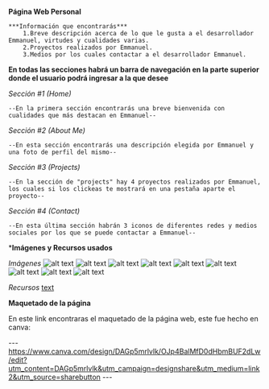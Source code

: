 **Página Web Personal**

    ***Información que encontrarás***
        1.Breve descripción acerca de lo que le gusta a el desarrollador Emmanuel, virtudes y cualidades varias.
        2.Proyectos realizados por Emmanuel.
        3.Medios por los cuales contactar a el desarrollador Emmanuel.

**En todas las secciones habrá un barra de navegación en la parte superior donde el usuario podrá ingresar a la que desee**

*Sección #1 (Home)*

    --En la primera sección encontrarás una breve bienvenida con cualidades que más destacan en Emmanuel--

*Sección #2 (About Me)*

    --En esta sección encontrarás una descripción elegida por Emmanuel y una foto de perfil del mismo--

*Sección #3 (Projects)*

    --En la sección de "projects" hay 4 proyectos realizados por Emmanuel, los cuales si los clickeas te mostrará en una pestaña aparte el proyecto--

*Sección #4 (Contact)*

    --En esta última sección habrán 3 iconos de diferentes redes y medios sociales por los que se puede contactar a Emmanuel--


***Imágenes y Recursos usados**

*Imágenes*
    ![alt text](./imagenes-fuentes/github.png)
    ![alt text](./imagenes-fuentes/correo-electronico.png)
    ![alt text](./imagenes-fuentes/logotipo-de-instagram.png)
    ![alt text](./imagenes-fuentes/fondo_about_me.jpg)
    ![alt text](./imagenes-fuentes/pic_profile.jpg)
    ![alt text](./imagenes-fuentes/Hoja_de_vida.png)
    ![alt text](./imagenes-fuentes/html_semantico.png)
    ![alt text](./imagenes-fuentes/Restaurant_menu.png)
    ![alt text](./imagenes-fuentes/festival.png)

*Recursos*
    [text](./imagenes-fuentes/hua-13.ttf)



**Maquetado de la página**

En este link encontraras el maquetado de la página web, este fue hecho en canva:

---   https://www.canva.com/design/DAGp5mrlvlk/OJp4BalMfD0dHbmBUF2dLw/edit?utm_content=DAGp5mrlvlk&utm_campaign=designshare&utm_medium=link2&utm_source=sharebutton  ---